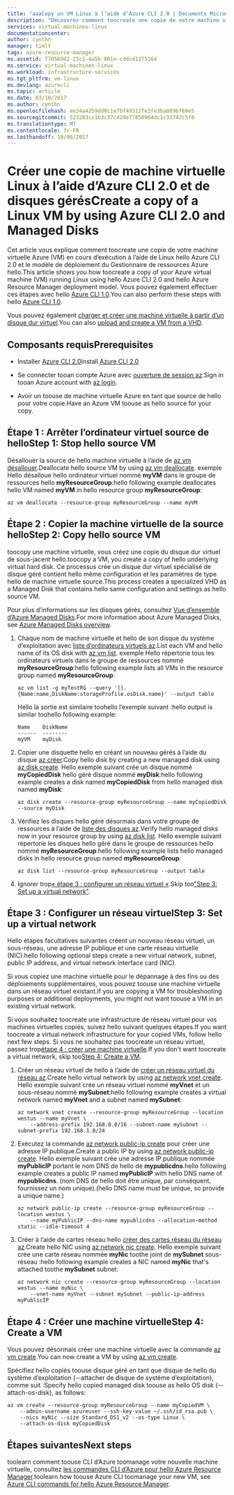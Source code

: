 ```yaml
---
title: "aaaCopy un VM Linux à l’aide d’Azure CLI 2.0 | Documents Microsoft"
description: "Découvrez comment toocreate une copie de votre machine virtuelle Linux de Azure à l’aide d’Azure CLI 2.0 et disques gérés."
services: virtual-machines-linux
documentationcenter: 
author: cynthn
manager: timlt
tags: azure-resource-manager
ms.assetid: 770569d2-23c1-4a5b-801e-cddcd1375164
ms.service: virtual-machines-linux
ms.workload: infrastructure-services
ms.tgt_pltfrm: vm-linux
ms.devlang: azurecli
ms.topic: article
ms.date: 03/10/2017
ms.author: cynthn
ms.openlocfilehash: ee34a4259dd0c1e7bf49312fe3fe3ba809bf69e5
ms.sourcegitcommit: 523283cc1b3c37c428e77850964dc1c33742c5f0
ms.translationtype: MT
ms.contentlocale: fr-FR
ms.lasthandoff: 10/06/2017
---
```

# <a name="create-a-copy-of-a-linux-vm-by-using-azure-cli-20-and-managed-disks"></a><span data-ttu-id="1f585-103">Créer une copie de machine virtuelle Linux à l’aide d’Azure CLI 2.0 et de disques gérés</span><span class="sxs-lookup"><span data-stu-id="1f585-103">Create a copy of a Linux VM by using Azure CLI 2.0 and Managed Disks</span></span>


<span data-ttu-id="1f585-104">Cet article vous explique comment toocreate une copie de votre machine virtuelle Azure (VM) en cours d’exécution à l’aide de Linux hello Azure CLI 2.0 et le modèle de déploiement du Gestionnaire de ressources Azure hello.</span><span class="sxs-lookup"><span data-stu-id="1f585-104">This article shows you how toocreate a copy of your Azure virtual machine (VM) running Linux using hello Azure CLI 2.0 and hello Azure Resource Manager deployment model.</span></span> <span data-ttu-id="1f585-105">Vous pouvez également effectuer ces étapes avec hello [Azure CLI 1.0](copy-vm-nodejs.md?toc=%2fazure%2fvirtual-machines%2flinux%2ftoc.json).</span><span class="sxs-lookup"><span data-stu-id="1f585-105">You can also perform these steps with hello [Azure CLI 1.0](copy-vm-nodejs.md?toc=%2fazure%2fvirtual-machines%2flinux%2ftoc.json).</span></span>

<span data-ttu-id="1f585-106">Vous pouvez également [charger et créer une machine virtuelle à partir d’un disque dur virtuel](upload-vhd.md?toc=%2fazure%2fvirtual-machines%2flinux%2ftoc.json).</span><span class="sxs-lookup"><span data-stu-id="1f585-106">You can also [upload and create a VM from a VHD](upload-vhd.md?toc=%2fazure%2fvirtual-machines%2flinux%2ftoc.json).</span></span>

## <a name="prerequisites"></a><span data-ttu-id="1f585-107">Composants requis</span><span class="sxs-lookup"><span data-stu-id="1f585-107">Prerequisites</span></span>


-   <span data-ttu-id="1f585-108">Installer [Azure CLI 2.0](/cli/azure/install-az-cli2)</span><span class="sxs-lookup"><span data-stu-id="1f585-108">Install [Azure CLI 2.0](/cli/azure/install-az-cli2)</span></span>

-   <span data-ttu-id="1f585-109">Se connecter tooan compte Azure avec [ouverture de session az](/cli/azure/#login).</span><span class="sxs-lookup"><span data-stu-id="1f585-109">Sign in tooan Azure account with [az login](/cli/azure/#login).</span></span>

-   <span data-ttu-id="1f585-110">Avoir un toouse de machine virtuelle Azure en tant que source de hello pour votre copie.</span><span class="sxs-lookup"><span data-stu-id="1f585-110">Have an Azure VM toouse as hello source for your copy.</span></span>

## <a name="step-1-stop-hello-source-vm"></a><span data-ttu-id="1f585-111">Étape 1 : Arrêter l’ordinateur virtuel source de hello</span><span class="sxs-lookup"><span data-stu-id="1f585-111">Step 1: Stop hello source VM</span></span>


<span data-ttu-id="1f585-112">Désallouer la source de hello machine virtuelle à l’aide de [az vm désallouer](/cli/azure/vm#deallocate).</span><span class="sxs-lookup"><span data-stu-id="1f585-112">Deallocate hello source VM by using [az vm deallocate](/cli/azure/vm#deallocate).</span></span>
<span data-ttu-id="1f585-113">exemple Hello désalloue hello ordinateur virtuel nommé **myVM** dans le groupe de ressources hello **myResourceGroup**:</span><span class="sxs-lookup"><span data-stu-id="1f585-113">hello following example deallocates hello VM named **myVM** in hello resource group **myResourceGroup**:</span></span>

```azurecli
az vm deallocate --resource-group myResourceGroup --name myVM
```

## <a name="step-2-copy-hello-source-vm"></a><span data-ttu-id="1f585-114">Étape 2 : Copier la machine virtuelle de la source hello</span><span class="sxs-lookup"><span data-stu-id="1f585-114">Step 2: Copy hello source VM</span></span>


<span data-ttu-id="1f585-115">toocopy une machine virtuelle, vous créez une copie du disque dur virtuel de sous-jacent hello.</span><span class="sxs-lookup"><span data-stu-id="1f585-115">toocopy a VM, you create a copy of hello underlying virtual hard disk.</span></span> <span data-ttu-id="1f585-116">Ce processus crée un disque dur virtuel spécialisé de disque géré contient hello même configuration et les paramètres de type hello de machine virtuelle source.</span><span class="sxs-lookup"><span data-stu-id="1f585-116">This process creates a specialized VHD as a Managed Disk that contains hello same configuration and settings as hello source VM.</span></span>

<span data-ttu-id="1f585-117">Pour plus d’informations sur les disques gérés, consultez [Vue d’ensemble d’Azure Managed Disks](../windows/managed-disks-overview.md).</span><span class="sxs-lookup"><span data-stu-id="1f585-117">For more information about Azure Managed Disks, see [Azure Managed Disks overview](../windows/managed-disks-overview.md).</span></span> 

1.  <span data-ttu-id="1f585-118">Chaque nom de machine virtuelle et hello de son disque du système d’exploitation avec [liste d’ordinateurs virtuels az](/cli/azure/vm#list).</span><span class="sxs-lookup"><span data-stu-id="1f585-118">List each VM and hello name of its OS disk with [az vm list](/cli/azure/vm#list).</span></span> <span data-ttu-id="1f585-119">exemple Hello répertorie tous les ordinateurs virtuels dans le groupe de ressources nommé **myResourceGroup**:</span><span class="sxs-lookup"><span data-stu-id="1f585-119">hello following example lists all VMs in the resource group named **myResourceGroup**:</span></span>
    
    ```azurecli
    az vm list -g myTestRG --query '[].{Name:name,DiskName:storageProfile.osDisk.name}' --output table
    ```

    <span data-ttu-id="1f585-120">Hello la sortie est similaire toohello l’exemple suivant :</span><span class="sxs-lookup"><span data-stu-id="1f585-120">hello output is similar toohello following example:</span></span>

    ```azurecli
    Name    DiskName
    ------  --------
    myVM    myDisk
    ```

1.  <span data-ttu-id="1f585-121">Copier une disquette hello en créant un nouveau gérés à l’aide du disque [az créer](/cli/azure/disk#create).</span><span class="sxs-lookup"><span data-stu-id="1f585-121">Copy hello disk by creating a new managed disk using [az disk create](/cli/azure/disk#create).</span></span> <span data-ttu-id="1f585-122">Hello exemple suivant crée un disque nommé **myCopiedDisk** hello géré disque nommé **myDisk**:</span><span class="sxs-lookup"><span data-stu-id="1f585-122">hello following example creates a disk named **myCopiedDisk** from hello managed disk named **myDisk**:</span></span>

    ```azurecli
    az disk create --resource-group myResourceGroup --name myCopiedDisk --source myDisk
    ``` 

1.  <span data-ttu-id="1f585-123">Vérifiez les disques hello géré désormais dans votre groupe de ressources à l’aide de [liste des disques az](/cli/azure/disk#list).</span><span class="sxs-lookup"><span data-stu-id="1f585-123">Verify hello managed disks now in your resource group by using [az disk list](/cli/azure/disk#list).</span></span> <span data-ttu-id="1f585-124">Hello exemple suivant répertorie les disques hello géré dans le groupe de ressources hello nommé **myResourceGroup**:</span><span class="sxs-lookup"><span data-stu-id="1f585-124">hello following example lists hello managed disks in hello resource group named **myResourceGroup**:</span></span>

    ```azurecli
    az disk list --resource-group myResourceGroup --output table
    ```

1.  <span data-ttu-id="1f585-125">Ignorer trop[« étape 3 : configurer un réseau virtuel «](#step-3-set-up-a-virtual-network).</span><span class="sxs-lookup"><span data-stu-id="1f585-125">Skip too["Step 3: Set up a virtual network"](#step-3-set-up-a-virtual-network).</span></span>


## <a name="step-3-set-up-a-virtual-network"></a><span data-ttu-id="1f585-126">Étape 3 : Configurer un réseau virtuel</span><span class="sxs-lookup"><span data-stu-id="1f585-126">Step 3: Set up a virtual network</span></span>


<span data-ttu-id="1f585-127">Hello étapes facultatives suivantes créent un nouveau réseau virtuel, un sous-réseau, une adresse IP publique et une carte réseau virtuelle (NIC).</span><span class="sxs-lookup"><span data-stu-id="1f585-127">hello following optional steps create a new virtual network, subnet, public IP address, and virtual network interface card (NIC).</span></span>

<span data-ttu-id="1f585-128">Si vous copiez une machine virtuelle pour le dépannage à des fins ou des déploiements supplémentaires, vous pouvez toouse une machine virtuelle dans un réseau virtuel existant.</span><span class="sxs-lookup"><span data-stu-id="1f585-128">If you are copying a VM for troubleshooting purposes or additional deployments, you might not want toouse a VM in an existing virtual network.</span></span>

<span data-ttu-id="1f585-129">Si vous souhaitez toocreate une infrastructure de réseau virtuel pour vos machines virtuelles copiés, suivez hello suivant quelques étapes.</span><span class="sxs-lookup"><span data-stu-id="1f585-129">If you want toocreate a virtual network infrastructure for your copied VMs, follow hello next few steps.</span></span> <span data-ttu-id="1f585-130">Si vous ne souhaitez pas toocreate un réseau virtuel, passez trop[étape 4 : créer une machine virtuelle](#step-4-create-a-vm).</span><span class="sxs-lookup"><span data-stu-id="1f585-130">If you don't want toocreate a virtual network, skip too[Step 4: Create a VM](#step-4-create-a-vm).</span></span>

1.  <span data-ttu-id="1f585-131">Créer un réseau virtuel de hello à l’aide de [créer un réseau virtuel du réseau az](/cli/azure/network/vnet#create).</span><span class="sxs-lookup"><span data-stu-id="1f585-131">Create hello virtual network by using [az network vnet create](/cli/azure/network/vnet#create).</span></span> <span data-ttu-id="1f585-132">Hello exemple suivant crée un réseau virtuel nommé **myVnet** et un sous-réseau nommé **mySubnet**:</span><span class="sxs-lookup"><span data-stu-id="1f585-132">hello following example creates a virtual network named **myVnet** and a subnet named **mySubnet**:</span></span>

    ```azurecli
    az network vnet create --resource-group myResourceGroup --location westus --name myVnet \
        --address-prefix 192.168.0.0/16 --subnet-name mySubnet --subnet-prefix 192.168.1.0/24
    ```

1.  <span data-ttu-id="1f585-133">Exécutez la commande [az network public-ip create](/cli/azure/network/public-ip#create) pour créer une adresse IP publique.</span><span class="sxs-lookup"><span data-stu-id="1f585-133">Create a public IP by using [az network public-ip create](/cli/azure/network/public-ip#create).</span></span> <span data-ttu-id="1f585-134">Hello exemple suivant crée une adresse IP publique nommée **myPublicIP** portant le nom DNS de hello de **mypublicdns**.</span><span class="sxs-lookup"><span data-stu-id="1f585-134">hello following example creates a public IP named **myPublicIP** with hello DNS name of **mypublicdns**.</span></span> <span data-ttu-id="1f585-135">(nom DNS de hello doit être unique, par conséquent, fournissez un nom unique).</span><span class="sxs-lookup"><span data-stu-id="1f585-135">(hello DNS name must be unique, so provide a unique name.)</span></span>

    ```azurecli
    az network public-ip create --resource-group myResourceGroup --location westus \
        --name myPublicIP --dns-name mypublicdns --allocation-method static --idle-timeout 4
    ```

1.  <span data-ttu-id="1f585-136">Créer à l’aide de cartes réseau hello [créer des cartes réseau du réseau az](/cli/azure/network/nic#create).</span><span class="sxs-lookup"><span data-stu-id="1f585-136">Create hello NIC using [az network nic create](/cli/azure/network/nic#create).</span></span>
    <span data-ttu-id="1f585-137">Hello exemple suivant crée une carte réseau nommée **myNic** toothe joint de **mySubnet** sous-réseau :</span><span class="sxs-lookup"><span data-stu-id="1f585-137">hello following example creates a NIC named **myNic** that's attached toothe **mySubnet** subnet:</span></span>

    ```azurecli
    az network nic create --resource-group myResourceGroup --location westus --name myNic \
        --vnet-name myVnet --subnet mySubnet --public-ip-address myPublicIP
    ```

## <a name="step-4-create-a-vm"></a><span data-ttu-id="1f585-138">Étape 4 : Créer une machine virtuelle</span><span class="sxs-lookup"><span data-stu-id="1f585-138">Step 4: Create a VM</span></span>

<span data-ttu-id="1f585-139">Vous pouvez désormais créer une machine virtuelle avec la commande [az vm create](/cli/azure/vm#create).</span><span class="sxs-lookup"><span data-stu-id="1f585-139">You can now create a VM by using [az vm create](/cli/azure/vm#create).</span></span>

<span data-ttu-id="1f585-140">Spécifiez hello copiés toouse disque géré en tant que disque de hello du système d’exploitation (--attacher de disque de système d’exploitation), comme suit :</span><span class="sxs-lookup"><span data-stu-id="1f585-140">Specify hello copied managed disk toouse as hello OS disk (--attach-os-disk), as follows:</span></span>

```azurecli
az vm create --resource-group myResourceGroup --name myCopiedVM \
    --admin-username azureuser --ssh-key-value ~/.ssh/id_rsa.pub \
    --nics myNic --size Standard_DS1_v2 --os-type Linux \
    --attach-os-disk myCopiedDisk
```

## <a name="next-steps"></a><span data-ttu-id="1f585-141">Étapes suivantes</span><span class="sxs-lookup"><span data-stu-id="1f585-141">Next steps</span></span>

<span data-ttu-id="1f585-142">toolearn comment toouse CLI d’Azure toomanage votre nouvelle machine virtuelle, consultez [les commandes CLI d’Azure pour hello Azure Resource Manager](../azure-cli-arm-commands.md).</span><span class="sxs-lookup"><span data-stu-id="1f585-142">toolearn how toouse Azure CLI toomanage your new VM, see [Azure CLI commands for hello Azure Resource Manager](../azure-cli-arm-commands.md).</span></span>
